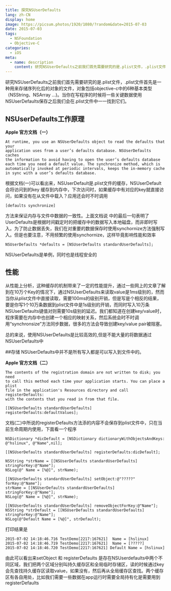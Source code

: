 ```yaml
---
title: 探究NSUserDefaults
lang: zh-CN
display: home
image: https://picsum.photos/1920/1080/?random&date=2015-07-03
date: 2015-07-03
tags:
  - NSFoundation
  - Objective-C
categories:
  - iOS
meta:
  - name: description
    content: 研究NSUserDefaults之前我们首先需要研究的是.plist文件，.plist文件首先是一种用来存储序列化后的对象的文件，对象包括objective-c中的6种基本类型（NSString、NSArray …)。当你在写程序的时候将一些关键数据使用NSUserDefaults保存之后我们会在.plist文件中一一找到它们。
---
```


研究NSUserDefaults之前我们首先需要研究的是.plist文件，.plist文件首先是一种用来存储序列化后的对象的文件，对象包括objective-c中的6种基本类型（NSString、NSArray …)。当你在写程序的时候将一些关键数据使用NSUserDefaults保存之后我们会在.plist文件中一一找到它们。

<!-- more -->

## NSUserDefaults工作原理
**Apple 官方文档（一）**

```
At runtime, you use an NSUserDefaults object to read the defaults that your
application uses from a user’s defaults database. NSUserDefaults caches
the information to avoid having to open the user’s defaults database
each time you need a default value. The synchronize method, which is
automatically invoked at periodic intervals, keeps the in-memory cache
in sync with a user’s defaults database.
```

根据文档(一)可以看出来，NSUserDefault是.plist文件的缓存，NSUserDefault会将访问到的key 缓存到内存中，下次访问时，如果缓存中有对应的key就直接访问，如果没有在从文件中载入？应用还会时不时调用
```
[defaults synchronize]
```
方法来保证内存与文件中数据的一致性。上面文档说
中的最后一句表明了UserDefaults是根据时间戳定时的把缓存中的数据写入本地磁盘，而非即时写入。为了防止数据丢失，我们在对重要的数据保存时使用synchornize方法强制写入。但是也要注意，不用频繁的使用synchornize，这样毕竟影响性能和效率
```
NSUserDefaults *defaults = [NSUserDefaults standardUserDefaults];
```
NSUserDefaults是单例，同时也是线程安全的

## 性能

从性能上分析，这种缓存的机制带来了一定的性能提升，通过一些网上的文章了解到在10万个Key的情况下，通过NSUserDefaults来读取value是1ms级别的，然而当你从plist文件中直接读取，需要100ms的级别开销，但是写是个相反的结果，要是你写1个10万条数据到plist文件中是1s级别的开销，而同时写入10万条NSUserDefaults键值对则需要10s级别的延迟。我们都知道在创建key/value时，程序需要在内存中也创建一个相应的映射关系，然后系统会时不时调用“synchronsize”方法同步数据，很多的方法会导致创建key/value pair被阻塞。

总的来说，使用NSUserDefaults是比较高效的,但是不能大量的将数据通过NSUserDefaults中

##存储
NSUserDefaults中并不是所有写入都是可以写入到文件中的。

**Apple 官方文档（二）**

```
The contents of the registration domain are not written to disk; you need
to call this method each time your application starts. You can place a plist
file in the application's Resources directory and call registerDefaults:
with the contents that you read in from that file.
```
```
[[NSUserDefaults standardUserDefaults] registerDefaults:defaultValues];
```

文档(二)中所说的registerDefaults方法添的内容不会保存到plist文件中，只在当前生命周期内使用，下面看一个程序

```
NSDictionary *dicDefault = [NSDictionary dictionaryWithObjectsAndKeys: @"hslinux", @"Name",nil];

[[NSUserDefaults standardUserDefaults] registerDefaults:dicDefault];

NSString *strName = [[NSUserDefaults standardUserDefaults] stringForKey:@"Name"];
NSLog(@" Name = [%@]", strName);

[[NSUserDefaults standardUserDefaults] setObject:@"?????" forKey:@"Name"];
strName = [[NSUserDefaults standardUserDefaults] stringForKey:@"Name"];
NSLog(@" Name = [%@]", strName);

[[NSUserDefaults standardUserDefaults] removeObjectForKey:@"Name"];
NSString *strDefault = [[NSUserDefaults standardUserDefaults] stringForKey:@"Name"];
NSLog(@"Default Name = [%@]", strDefault);
```

打印结果是

```
2015-07-02 14:18:46.716 TestDemo[2217:167621]  Name = [hslinux]
2015-07-02 14:18:46.719 TestDemo[2217:167621]  Name = [?????]
2015-07-02 14:18:46.720 TestDemo[2217:167621] Default Name = [hslinux]
```

由此可以看出来setObject 和 registerDefaults 是存在NSUserdefaults中两个不同区域，我们把两个区域分别叫持久缓存区和全局临时存储区，读的时候通过key会先查找持久缓存区读取value，如果没有，然后再从全局缓存区查找。两个缓存区有各自用处，比如我们需要一些数据在app运行时需要全局持有化是需要用到registerDefaults
